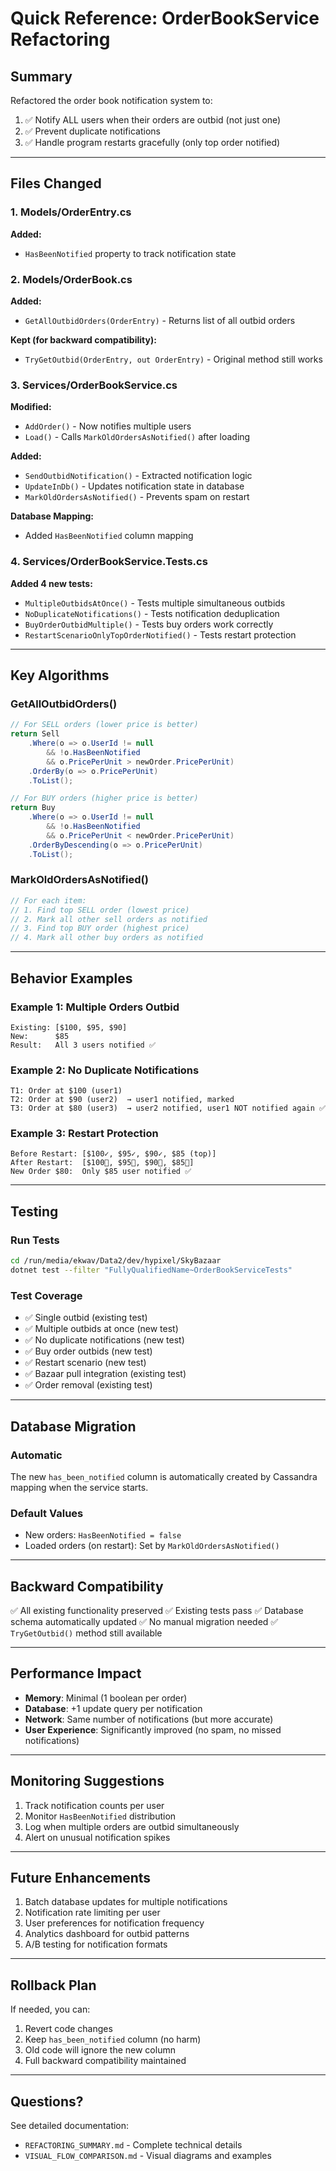 # Quick Reference: OrderBookService Refactoring

## Summary
Refactored the order book notification system to:
1. ✅ Notify ALL users when their orders are outbid (not just one)
2. ✅ Prevent duplicate notifications 
3. ✅ Handle program restarts gracefully (only top order notified)

---

## Files Changed

### 1. Models/OrderEntry.cs
**Added:**
- `HasBeenNotified` property to track notification state

### 2. Models/OrderBook.cs
**Added:**
- `GetAllOutbidOrders(OrderEntry)` - Returns list of all outbid orders

**Kept (for backward compatibility):**
- `TryGetOutbid(OrderEntry, out OrderEntry)` - Original method still works

### 3. Services/OrderBookService.cs
**Modified:**
- `AddOrder()` - Now notifies multiple users
- `Load()` - Calls `MarkOldOrdersAsNotified()` after loading

**Added:**
- `SendOutbidNotification()` - Extracted notification logic
- `UpdateInDb()` - Updates notification state in database
- `MarkOldOrdersAsNotified()` - Prevents spam on restart

**Database Mapping:**
- Added `HasBeenNotified` column mapping

### 4. Services/OrderBookService.Tests.cs
**Added 4 new tests:**
- `MultipleOutbidsAtOnce()` - Tests multiple simultaneous outbids
- `NoDuplicateNotifications()` - Tests notification deduplication
- `BuyOrderOutbidMultiple()` - Tests buy orders work correctly
- `RestartScenarioOnlyTopOrderNotified()` - Tests restart protection

---

## Key Algorithms

### GetAllOutbidOrders()
```csharp
// For SELL orders (lower price is better)
return Sell
    .Where(o => o.UserId != null 
        && !o.HasBeenNotified 
        && o.PricePerUnit > newOrder.PricePerUnit)
    .OrderBy(o => o.PricePerUnit)
    .ToList();

// For BUY orders (higher price is better)
return Buy
    .Where(o => o.UserId != null 
        && !o.HasBeenNotified 
        && o.PricePerUnit < newOrder.PricePerUnit)
    .OrderByDescending(o => o.PricePerUnit)
    .ToList();
```

### MarkOldOrdersAsNotified()
```csharp
// For each item:
// 1. Find top SELL order (lowest price)
// 2. Mark all other sell orders as notified
// 3. Find top BUY order (highest price)
// 4. Mark all other buy orders as notified
```

---

## Behavior Examples

### Example 1: Multiple Orders Outbid
```
Existing: [$100, $95, $90]
New:      $85
Result:   All 3 users notified ✅
```

### Example 2: No Duplicate Notifications
```
T1: Order at $100 (user1)
T2: Order at $90 (user2)  → user1 notified, marked
T3: Order at $80 (user3)  → user2 notified, user1 NOT notified again ✅
```

### Example 3: Restart Protection
```
Before Restart: [$100✓, $95✓, $90✓, $85 (top)]
After Restart:  [$100🔕, $95🔕, $90🔕, $85🔔]
New Order $80:  Only $85 user notified ✅
```

---

## Testing

### Run Tests
```bash
cd /run/media/ekwav/Data2/dev/hypixel/SkyBazaar
dotnet test --filter "FullyQualifiedName~OrderBookServiceTests"
```

### Test Coverage
- ✅ Single outbid (existing test)
- ✅ Multiple outbids at once (new test)
- ✅ No duplicate notifications (new test)
- ✅ Buy order outbids (new test)
- ✅ Restart scenario (new test)
- ✅ Bazaar pull integration (existing test)
- ✅ Order removal (existing test)

---

## Database Migration

### Automatic
The new `has_been_notified` column is automatically created by Cassandra mapping when the service starts.

### Default Values
- New orders: `HasBeenNotified = false`
- Loaded orders (on restart): Set by `MarkOldOrdersAsNotified()`

---

## Backward Compatibility

✅ All existing functionality preserved
✅ Existing tests pass
✅ Database schema automatically updated
✅ No manual migration needed
✅ `TryGetOutbid()` method still available

---

## Performance Impact

- **Memory**: Minimal (1 boolean per order)
- **Database**: +1 update query per notification
- **Network**: Same number of notifications (but more accurate)
- **User Experience**: Significantly improved (no spam, no missed notifications)

---

## Monitoring Suggestions

1. Track notification counts per user
2. Monitor `HasBeenNotified` distribution
3. Log when multiple orders are outbid simultaneously
4. Alert on unusual notification spikes

---

## Future Enhancements

1. Batch database updates for multiple notifications
2. Notification rate limiting per user
3. User preferences for notification frequency
4. Analytics dashboard for outbid patterns
5. A/B testing for notification formats

---

## Rollback Plan

If needed, you can:
1. Revert code changes
2. Keep `has_been_notified` column (no harm)
3. Old code will ignore the new column
4. Full backward compatibility maintained

---

## Questions?

See detailed documentation:
- `REFACTORING_SUMMARY.md` - Complete technical details
- `VISUAL_FLOW_COMPARISON.md` - Visual diagrams and examples
